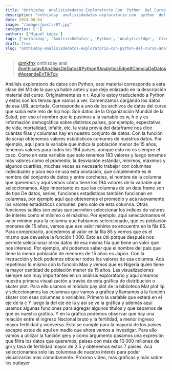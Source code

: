 ```yaml
---
title: "Onthisday  Analisisdedatos Exploratorio Con  Python  Del Curso  Analyticsedge Del Mit"
description: "onthisday  analisisdedatos exploratorio con  python  del curso  analyticsedge del mit"
date: 2024-08-04
image: "/images/posts/07.jpg"
categories: ['']
authors: ['Miguel López']
tags: ['onthisday', 'AnálisisDeDatos', 'Python', 'AnalyticsEdge', 'CienciaDeDatos', 'AprendeEnTikTok']
draft: True
slug: "onthisday-analisisdedatos-exploratorio-con-python-del-curso-analyticsedge-del-mit"
---
```


<blockquote class="tiktok-embed" cite="{https://www.tiktok.com/@mkfnx/video/7333355106215185669}" data-video-id="7333355106215185669" style="max-width: 605px;min-width: 325px;" > <section> <a target="_blank" title="@mkfnx" href="https://www.tiktok.com/@mkfnx?refer=embed">@mkfnx</a> onthisday  anal </section> <a title="onthisday" target="_blank" href="https://www.tiktok.com/tag/onthisday?refer=embed">#onthisday</a><a title="AnálisisDeDatos" target="_blank" href="https://www.tiktok.com/tag/AnálisisDeDatos?refer=embed">#AnálisisDeDatos</a><a title="Python" target="_blank" href="https://www.tiktok.com/tag/Python?refer=embed">#Python</a><a title="AnalyticsEdge" target="_blank" href="https://www.tiktok.com/tag/AnalyticsEdge?refer=embed">#AnalyticsEdge</a><a title="CienciaDeDatos" target="_blank" href="https://www.tiktok.com/tag/CienciaDeDatos?refer=embed">#CienciaDeDatos</a><a title="AprendeEnTikTok" target="_blank" href="https://www.tiktok.com/tag/AprendeEnTikTok?refer=embed">#AprendeEnTikTok</a> </blockquote> <script async src="https://www.tiktok.com/embed.js"></script>

Análisis exploratorio de datos con Python, este material corresponde a esta clase del Mit de la que ya hablé antes y que dejo enlazado en la descripción material del curso. Originalmente es n r. Aquí lo estoy traduciendo a Python y estos son los temas que vamos a ver. Comenzamos cargando los datos de esa URL acortada. Corresponde a uno de los archivos de datos del curso que subía este reto de hip hop. Son datos de la Organización Mundial de la Salud, por eso el nombre que le pusimos a la variable es w, h o y es información demográfica sobre distintos países, por ejemplo, expectativa de vida, mortalidad, infaltir, etc. la vista previa del dataframe nos dice cuántas filas y columnas hay en nuestro conjunto de datos. Con la función de scrap obtenemos valores estadísticos comunes de nuestros datos. Por ejemplo, aquí para la variable que indica la población menor de 15 años, tenemos valores para todos los 194 países, aunque esto no es siempre el caso. Como en esta variable que solo tenemos 183 valores y luego tenemos más valores como el promedio, la desviación estándar, mínimos, máximos y algunos cuartiles, muchas veces es necesario trabajar con columnas individuales y para eso se usa esta anotación, que simplemente es el nombre del conjunto de datos y entre corchetes, el nombre de la columna que queremos y aquí vemos cómo tiene los 194 valores de la variable que seleccionamos. Algo importante es que las columnas de un data frame son de tipo De datos, series, funciones estadísticas también funcionan en columnas, por ejemplo aquí que obtenemos el promedio y acá nuevamente los valores estadísticos comunes, pero solo de esta columna. Otras funciones sutiles son estas que permiten seleccionar los índices de valores de interés como el mínimo o el máximo. Por ejemplo, aquí seleccionamos el valor mínimo para la columna que habíamos seleccionado, que es población menores de 15 años, vemos que ese valor mínimo se encuentra en la fila 85. Para comprobarlo, accedemos al valor en la fila 85 y vemos que es el mismo que devuelve la función 1 000. Esto es útil porque después nos permite seleccionar otros datos de esa misma fila que tiene un valor que nos interesó. Por ejemplo, ahí podemos saber que el nombre del país que tiene la menor población de menores de 15 años es Japón. Con la instrucción y lock podemos obtener todos los valores de esa columna. Acá repetimos lo mismo con la función Max y vemos que es Nigeria quien tiene la mayor cantidad de población menor de 15 años. Las visualizaciones siempre son muy importantes en un análisis exploratorio y aquí creamos nuestra primera visualización a través de esta gráfica de distribución o skater plot. Para ello usamos el módulo pay plot de la biblioteca Mat plot lip y seleccionamos las columnas que vamos a gráfica y llamamos a la función skater con esas columnas o variables. Primero la variable que estará en el eje de la c Y luego la del eje de la y así se ve la gráfica y además aquí usamos algunas funciones para agregar algunos títulos y que sepamos de qué es nuestra gráfica. Y en la gráfica podemos observar que hay una relación entre el ingreso Nacional bruto y la fertilidad, a menor ingreso mayor fertilidad y viceversa. Esto se cumple para la mayoría de los países excepto estos de aquí en medio que ahora vamos a investigar. Para ello vamos a utilizar la función qery y como argumento pasamos una expresión que filtra los datos que queremos, países con más de 10 000 millones de gni y tasa de fertilidad mayor de 2.5 y obtenemos estos 7 países. Acá seleccionamos solo las columnas de nuestro interés para poder visualizarlas más cómodamente. Próximo video, más gráficas y más sobre los outlayer 